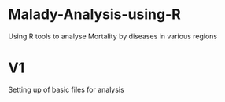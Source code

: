# Malady-Analysis-using-R
Using R tools to analyse Mortality by diseases in various regions

# V1 
Setting up of basic files for analysis

